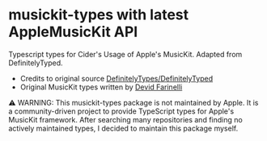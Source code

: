 # musickit-types with latest AppleMusicKit API
Typescript types for Cider's Usage of Apple's MusicKit. Adapted from DefinitelyTyped.
    
- Credits to original source [DefinitelyTypes/DefinitelyTyped](https://github.com/DefinitelyTyped/DefinitelyTyped)
- Original MusicKit types written by [Devid Farinelli](https://github.com/misterdev)

⚠️ WARNING: This musickit-types package is not maintained by Apple. It is a community-driven project to provide TypeScript types for Apple's MusicKit framework. After searching many repositories and finding no actively maintained types, I decided to maintain this package myself.

